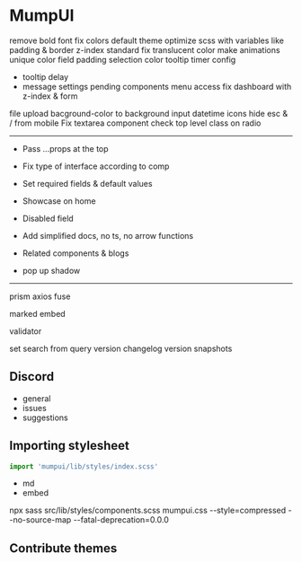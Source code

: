 # MumpUI

remove bold font
fix colors
default theme
optimize scss with variables like padding & border
z-index standard
fix translucent color
make animations unique
color field padding
selection color
tooltip timer
config

- tooltip delay
- message settings
  pending components
  menu access
  fix dashboard with z-index & form

file upload
bacground-color to background
input datetime icons
hide esc & / from mobile
Fix textarea component
check top level class on radio

---

- Pass ...props at the top
- Fix type of interface according to comp
- Set required fields & default values
- Showcase on home
- Disabled field

- Add simplified docs, no ts, no arrow functions
- Related components & blogs

- pop up shadow

---

prism
axios
fuse

marked
embed

validator

set search from query
version
changelog
version snapshots

## Discord

- general
- issues
- suggestions

## Importing stylesheet

```jsx
import 'mumpui/lib/styles/index.scss'
```

- md
- embed

npx sass src/lib/styles/components.scss mumpui.css --style=compressed --no-source-map --fatal-deprecation=0.0.0

## Contribute themes
